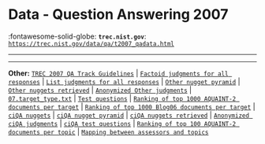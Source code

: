 # Data - Question Answering 2007 

:fontawesome-solid-globe: **`trec.nist.gov`**: [`https://trec.nist.gov/data/qa/t2007_qadata.html`](https://trec.nist.gov/data/qa/t2007_qadata.html)

---



---

**Other:** [`TREC 2007 QA Track Guidelines`](https://trec.nist.gov/data/qa/2007_qadata/qa.07.guidelines.html) | [`Factoid judgments for all responses`](https://trec.nist.gov/data/qa/2007_qadata/factoid_judgments.txt) | [`List judgments for all responses`](https://trec.nist.gov/data/qa/2007_qadata/list_judgments.txt) | [`Other nugget pyramid`](https://trec.nist.gov/data/qa/2007_qadata/other_nugget_pyramid.txt) | [`Other nuggets retrieved`](https://trec.nist.gov/data/qa/2007_qadata/other_retrieved_nuggets.txt) | [`Anonymized Other judgments`](https://trec.nist.gov/data/qa/2007_qadata/2007_other_judgments.tar.gz) | [`07.target_type.txt`](https://trec.nist.gov/data/qa/2007_qadata/07.target_type.txt) | [`Test questions`](https://trec.nist.gov/data/qa/2007_qadata/QA2007_testset.xml.txt) | [`Ranking of top 1000 AQUAINT-2 documents per target`](https://trec.nist.gov/data/qa/2007_qadata/main.AQUAINT2.1000docs) | [`Ranking of top 1000 Blog06 documents per target`](https://trec.nist.gov/data/qa/2007_qadata/main.Blog06.1000docs) | [`ciQA nuggets`](https://trec.nist.gov/data/qa/2007_qadata/ciqa_nuggets.txt) | [`ciQA nugget pyramid`](https://trec.nist.gov/data/qa/2007_qadata/ciqa_nugget_pyramid.txt) | [`ciQA nuggets retrieved`](https://trec.nist.gov/data/qa/2007_qadata/ciqa_retrieved_nuggets.txt) | [`Anonymized ciQA judgments`](https://trec.nist.gov/data/qa/2007_qadata/2007_ciqa_judgments.tar.gz) | [`ciQA test questions`](https://trec.nist.gov/data/qa/2007_qadata/ciqa2007-questions.xml) | [`Ranking of top 100 AQUAINT-2 documents per topic`](https://trec.nist.gov/data/qa/2007_qadata/ciqa.AQUAINT2.100docs) | [`Mapping between assessors and topics`](https://trec.nist.gov/data/qa/2007_qadata/ciqa.assessorcode-topic)
